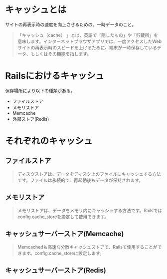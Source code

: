 # キャッシュとは
サイトの再表示時の速度を向上させるための、一時データのこと。

> 「キャッシュ（cache） 」とは、英語で「隠したもの」や「貯蔵所」を意味します。インターネットブラウザアプリでは、一度アクセスしたWebサイトの再表示時のスピードを上げるために、端末が一時保存しているデータ、もしくはその機能を指します。

# Railsにおけるキャッシュ
保存場所により以下の種類がある。

- ファイルストア
- メモリストア
- Memcache
- 外部ストア(Redis)

# それぞれのキャッシュ 
## ファイルストア

> ディスクストアは、データをディスク上のファイルにキャッシュする方法です。ファイルは永続的で、再起動後もデータが保持されます。

## メモリストア

> メモリストアは、データをメモリ内にキャッシュする方法です。Railsではconfig.cache_storeを設定して使用できます。

## キャッシュサーバーストア(Memcache)
> Memcachedも高速な分散キャッシュストアで、Railsで使用することができます。config.cache_storeに設定します。

## キャッシュサーバーストア(Redis)



